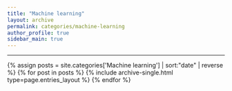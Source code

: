 ```yaml
---
title: "Machine learning"
layout: archive
permalink: categories/machine-learning
author_profile: true
sidebar_main: true
---
```


<!-- 공백이 포함되어 있는 카테고리 이름의 경우 site.categories['a b c'] 이런식으로! -->

***

{% assign posts = site.categories['Machine learning'] | sort:"date" | reverse %}
{% for post in posts %} {% include archive-single.html type=page.entries_layout %} {% endfor %}